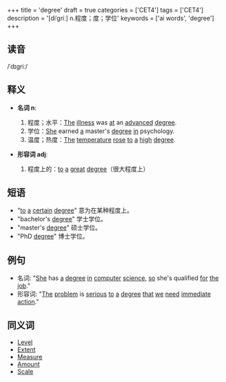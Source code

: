 +++
title = 'degree'
draft = true
categories = ['CET4']
tags = ['CET4']
description = '[diˈgriː] n.程度；度；学位'
keywords = ['ai words', 'degree']
+++

## 读音
/ˈdɪɡriː/

## 释义
- **名词 n**:
  1. 程度；水平：[The](/zh/post/the/) [illness](/zh/post/illness/) was [at](/zh/post/at/) an [advanced](/zh/post/advanced/) [degree](/zh/post/degree/).
  2. 学位：[She](/zh/post/she/) earned [a](/zh/post/a/) master's [degree](/zh/post/degree/) [in](/zh/post/in/) psychology.
  3. 温度；热度：[The](/zh/post/the/) [temperature](/zh/post/temperature/) [rose](/zh/post/rose/) [to](/zh/post/to/) [a](/zh/post/a/) [high](/zh/post/high/) [degree](/zh/post/degree/).

- **形容词 adj**:
  1. 程度上的：[to](/zh/post/to/) [a](/zh/post/a/) [great](/zh/post/great/) [degree](/zh/post/degree/)（很大程度上）

## 短语
- "[to](/zh/post/to/) [a](/zh/post/a/) [certain](/zh/post/certain/) [degree](/zh/post/degree/)" 意为在某种程度上。
- "bachelor's [degree](/zh/post/degree/)" 学士学位。
- "master's [degree](/zh/post/degree/)" 硕士学位。
- "PhD [degree](/zh/post/degree/)" 博士学位。

## 例句
- 名词: "[She](/zh/post/she/) has [a](/zh/post/a/) [degree](/zh/post/degree/) [in](/zh/post/in/) [computer](/zh/post/computer/) [science](/zh/post/science/), [so](/zh/post/so/) she's qualified [for](/zh/post/for/) [the](/zh/post/the/) [job](/zh/post/job/)."
- 形容词: "[The](/zh/post/the/) [problem](/zh/post/problem/) is [serious](/zh/post/serious/) [to](/zh/post/to/) [a](/zh/post/a/) [degree](/zh/post/degree/) [that](/zh/post/that/) [we](/zh/post/we/) [need](/zh/post/need/) [immediate](/zh/post/immediate/) [action](/zh/post/action/)."

## 同义词
- [Level](/zh/post/level/)
- [Extent](/zh/post/extent/)
- [Measure](/zh/post/measure/)
- [Amount](/zh/post/amount/)
- [Scale](/zh/post/scale/)
